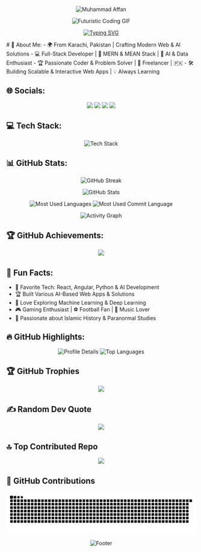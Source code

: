 <!-- Banner Image -->
<p align="center">
  <img src="https://capsule-render.vercel.app/api?type=waving&color=0:00C9FF,100:92FE9D&height=200&section=header&text=Muhammad%20Affan&fontSize=50&fontColor=ffffff&animation=fadeIn" alt="Muhammad Affan">
</p>

<!-- Futuristic Developer Coding GIF -->
<p align="center">
  <img src="https://media.giphy.com/media/qgQUggAC3Pfv687qPC/giphy.gif" width="600" alt="Futuristic Coding GIF">
</p>


<!-- Typing Animation -->
<p align="center">
  <a href="https://github.com/DenverCoder1/readme-typing-svg">
    <img src="https://readme-typing-svg.herokuapp.com?font=Fira+Code&size=25&duration=4000&pause=1000&color=00C9FF&center=true&vCenter=true&width=600&lines=Full-Stack+Developer;AI+%26+ML+Enthusiast;Open-Source+Contributor;Lifelong+Learner;Building+Awesome+Projects" alt="Typing SVG">
  </a>
</p>
# 💫 About Me:
- 🌍 From Karachi, Pakistan | Crafting Modern Web & AI Solutions
- 💻 Full-Stack Developer | 🚀 MERN & MEAN Stack | 🎯 AI & Data Enthusiast
- 🏆 Passionate Coder & Problem Solver | 💼 Freelancer | 🇵🇰
- 🛠️ Building Scalable & Interactive Web Apps | 💡 Always Learning

## 🌐 Socials:

<p align="center">
  <a href="https://www.facebook.com/profile.php?id=61572493182768"><img src="https://img.shields.io/badge/Facebook-%231877F2.svg?style=for-the-badge&logo=Facebook&logoColor=white"></a>
  <a href="https://www.instagram.com/almuharib._.7/"><img src="https://img.shields.io/badge/Instagram-%23E4405F.svg?style=for-the-badge&logo=Instagram&logoColor=white"></a>
  <a href="https://www.linkedin.com/in/muhammad-affan-8ab604280"><img src="https://img.shields.io/badge/LinkedIn-%230077B5.svg?style=for-the-badge&logo=linkedin&logoColor=white"></a>
  <a href="mailto:affan.work05@gmail.com"><img src="https://img.shields.io/badge/Email-D14836?style=for-the-badge&logo=gmail&logoColor=white"></a>
</p>

## 💻 Tech Stack:

<p align="center">
  <img src="https://skillicons.dev/icons?i=react,angular,vue,python,java,php,laravel,nodejs,express,tailwind,css,html,javascript,mysql,mongodb,postgres,docker,aws,azure,netlify,vercel,git,github,graphql,figma,postman" alt="Tech Stack" width="800">
</p>

## 📊 GitHub Stats:

<p align="center">
  <img src="https://github-readme-streak-stats.herokuapp.com/?user=Muhammadd-01&theme=radical&hide_border=true" alt="GitHub Streak">
</p>

<p align="center">
  <img src="https://github-readme-stats.vercel.app/api?username=Muhammadd-01&show_icons=true&theme=radical&count_private=true" alt="GitHub Stats">
</p>

<p align="center">
  <img src="https://github-profile-summary-cards.vercel.app/api/cards/repos-per-language?username=Muhammadd-01&theme=radical" alt="Most Used Languages">
  <img src="https://github-profile-summary-cards.vercel.app/api/cards/most-commit-language?username=Muhammadd-01&theme=radical" alt="Most Used Commit Language">
</p>

<!-- Fixed Activity Graph -->
<p align="center">
  <img src="https://github-readme-activity-graph.vercel.app/graph?username=Muhammadd-01&theme=radical&hide_border=true" alt="Activity Graph">
</p>

## 🏆 GitHub Achievements:

<p align="center">
  <img src="https://github-profile-trophy.vercel.app/?username=Muhammadd-01&theme=radical&no-frame=true&row=1&column=7">
</p>

## 🚀 Fun Facts:

- 🎯 Favorite Tech: React, Angular, Python & AI Development
- 🏆 Built Various AI-Based Web Apps & Solutions
- 🤖 Love Exploring Machine Learning & Deep Learning
- 🎮 Gaming Enthusiast | ⚽ Football Fan | 🎵 Music Lover
- 📖 Passionate about Islamic History & Paranormal Studies

## 🔥 GitHub Highlights:

<p align="center">
  <img src="https://github-profile-summary-cards.vercel.app/api/cards/profile-details?username=Muhammadd-01&theme=radical" alt="Profile Details">
  <img src="https://github-readme-stats.vercel.app/api/top-langs/?username=Muhammadd-01&theme=radical&layout=compact" alt="Top Languages">
</p>

## 🏆 GitHub Trophies

<p align="center">
  <img src="https://github-profile-trophy.vercel.app/?username=Muhammadd-01&theme=radical&no-frame=false&no-bg=true&margin-w=4">
</p>

## ✍️ Random Dev Quote

<p align="center">
  <img src="https://quotes-github-readme.vercel.app/api?type=horizontal&theme=radical">
</p>

## 🔝 Top Contributed Repo

<p align="center">
  <img src="https://github-contributor-stats.vercel.app/api?username=Muhammadd-01&limit=5&theme=dark&combine_all_yearly_contributions=true">
</p>

## 🐍 GitHub Contributions

<p align="center">
  <picture>
    <source media="(prefers-color-scheme: dark)" srcset="https://raw.githubusercontent.com/Muhammadd-01/Muhammadd-01/output/github-snake-dark.svg" />
    <source media="(prefers-color-scheme: light)" srcset="https://raw.githubusercontent.com/Muhammadd-01/Muhammadd-01/output/github-snake.svg" />
    <img alt="GitHub Snake" src="https://raw.githubusercontent.com/Muhammadd-01/Muhammadd-01/output/github-snake.svg" />
  </picture>
</p>

<!-- Footer Animation -->
<p align="center">
  <img src="https://capsule-render.vercel.app/api?type=waving&color=0:92FE9D,100:00C9FF&height=200&section=footer" alt="Footer">
</p>

<!-- Proudly created with GPRM ( https://gprm.itsvg.in ) -->
